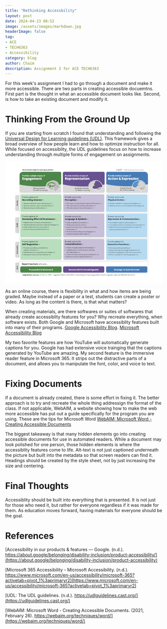 ```yaml
---
title: "Rethinking Accessbility"
layout: post
date: 2024-04-23 08:52
image: /assets/images/markdown.jpg
headerImage: false
tag:
- ACE
- TECH6363
- Accessibility
category: blog
author: Chaim
description: Assignment 3 for ACE TECH6363
---
```


For this week's assignment I had to go through a document and make it more accessible. There are two parts in creating accessible docuemtns. First part is the thought in what an accessible document looks like. Second, is how to take an existing document and modify it. 

# Thinking From the Ground Up

If you are starting from scratch I found that understanding and following the [Universal Design for Learning guidelines (UDL)](https://udlguidelines.cast.org/). This framework gives a broad overview of how people learn and how to optimize instruction for all. While focused on accessiblity, the UDL guidelines focus on how to increase understanding through multiple forms of engagement on assignments.  

![UDL Guidelines Chart](/assets/images/UDL.png)

As an online course, there is flexibility in what and how items are being graded. Maybe instead of a paper or a test, students can create a poster or video. As long as the content is there, is that what matters? 

When creating materials, are there softwares or suites of softwares that already create accessiblity features for you? Why recreate everything, when software exists. Both Google and Microsoft have accessiblity features built into many of their programs. [Google Accessibility Blog](https://about.google/belonging/disability-inclusion/product-accessibility/). [Microsoft Accessibility Blog](https://www.microsoft.com/en-us/accessibility/microsoft-365?rtc=1&activetab=pivot_1%3aprimaryr2)

My two favorite features are how YouTube will automatically generate captions for you. Google has had extensive voice trainging that the captions generated by YouTube are amazing. My second feature is the immersive reader feature in Microsoft 365. It strips out the distractive parts of a document, and allows you to manipulate the font, color, and voice to text. 

# Fixing Documents

If a document is already created, there is some effort in fixing it. The better approach is to try and recreate the whole thing addressign the format of the class. If not applicable, WebAIM, a website showing how to make the web more accessible has put out a guide specifically for the program you are using. These are the tips for Microsoft Word [WebAIM: Microsoft Word - Creating Accessible Documents](https://webaim.org/techniques/word/)

The biggest takeaway is that many hidden elements go into creating accessible documents for use in automated readers. While a document may look polished for one person, those hidden elements is where the accessiblity features come to life. Alt-text is not just captioned underneath the picture but built into the metadata so that screen readers can find it. Headings should be created by the style sheet, not by just increasing the size and centering. 




 

# Final Thoughts
Accessiblity should be built into everything that is presented. It is not just for those who need it, but rather for everyone regardless if it was made for them. As education moves forward, having materials for everyone should be the goal. 

# References
[Accessibility in our products & features — Google. (n.d.). https://about.google/belonging/disability-inclusion/product-accessibility/](https://about.google/belonging/disability-inclusion/product-accessibility)

[Microsoft 365 Accessibility -  Microsoft Accessibility. (n.d.). https://www.microsoft.com/en-us/accessibility/microsoft-365?activetab=pivot_1%3aprimaryr2](https://www.microsoft.com/en-us/accessibility/microsoft-365?activetab=pivot_1%3aprimaryr2)

[UDL: The UDL guidelines. (n.d.). https://udlguidelines.cast.org/](https://udlguidelines.cast.org/)

[WebAIM: Microsoft Word - Creating Accessible Documents. (2021, February 26). https://webaim.org/techniques/word/](https://webaim.org/techniques/word/)


